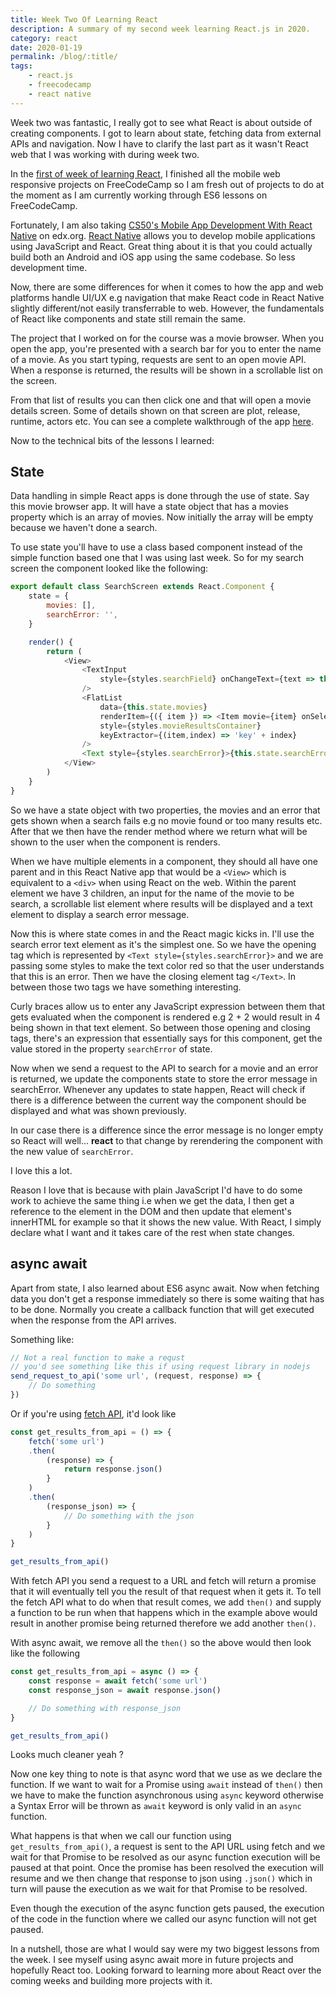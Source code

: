```yaml
--- 
title: Week Two Of Learning React
description: A summary of my second week learning React.js in 2020.
category: react
date: 2020-01-19
permalink: /blog/:title/
tags:
    - react.js
    - freecodecamp
    - react native
---
```


Week two was fantastic, I really got to see what React is about outside of creating components. I got to learn about state, fetching data from external APIs and navigation. Now I have to clarify the last part as it wasn't React web that I was working with during week two.

<!--more-->

In the <a href="/blog/week-one-of-learning-react/" target="_blank">first of week of learning React</a>, I finished all the mobile web responsive projects on FreeCodeCamp so I am fresh out of projects to do at the moment as I am currently working through ES6 lessons on FreeCodeCamp.

Fortunately, I am also taking <a href="https://www.edx.org/course/cs50s-mobile-app-development-with-react-native" target="_blank">CS50's Mobile App Development With React Native</a> on edx.org. <a href="https://facebook.github.io/react-native/" target="_blank">React Native</a> allows you to develop mobile applications using JavaScript and React. Great thing about it is that you could actually build both an Android and iOS app using the same codebase. So less development time.

Now, there are some differences for when it comes to how the app and web platforms handle UI/UX e.g navigation that make React code in React Native slightly different/not easily transferrable to web. However, the fundamentals of React like components and state still remain the same.

The project that I worked on for the course was a movie browser. When you open the app, you're presented with a search bar for you to enter the name of a movie. As you start typing, requests are sent to an open movie API. When a response is returned, the results will be shown in a scrollable list on the screen.

From that list of results you can then click one and that will open a movie details screen. Some of details shown on that screen are plot, release, runtime, actors etc. You can see a complete walkthrough of the app <a href="https://youtu.be/Onvqp8rOd0k" target="_blank">here</a>.

Now to the technical bits of the lessons I learned:

## State

Data handling in simple React apps is done through the use of state. Say this movie browser app. It will have a state object that has a movies property which is an array of movies. Now initially the array will be empty because we haven't done a search.

To use state you'll have to use a class based component instead of the simple function based one that I was using last week. So for my search screen the component looked like the following:

```javascript
export default class SearchScreen extends React.Component {
	state = {
		movies: [],
		searchError: '',
	}

	render() {
		return (
			<View>
				<TextInput
					style={styles.searchField} onChangeText={text => this.getMovieResults(text)} placeholder="Name of movie to find"
				/>
				<FlatList
					data={this.state.movies}
					renderItem={({ item }) => <Item movie={item} onSelectMovie={item => this.handleSelectMovie(item)} />}
					style={styles.movieResultsContainer}
					keyExtractor={(item,index) => 'key' + index}
				/>
				<Text style={styles.searchError}>{this.state.searchError}</Text>
			</View>
		)
	}
}
```

So we have a state object with two properties, the movies and an error that gets shown when a search fails e.g no movie found or too many results etc. After that we then have the render method where we return what will be shown to the user when the component is renders.

When we have multiple elements in a component, they should all have one parent and in this React Native app that would be a ```<View>``` which is equivalent to a ```<div>``` when using React on the web. Within the parent element we have 3 children, an input for the name of the movie to be search, a scrollable list element where results will be displayed and a text element to display a search error message.

Now this is where state comes in and the React magic kicks in. I'll use the search error text element as it's the simplest one. So we have the opening tag which is represented by ```<Text style={styles.searchError}>``` and we are passing some styles to make the text color red so that the user understands that this is an error. Then we have the closing element tag ```</Text>```. In between those two tags we have something interesting.

Curly braces allow us to enter any JavaScript expression between them that gets evaluated when the component is rendered e.g 2 + 2 would result in 4 being shown in that text element. So between those opening and closing tags, there's an expression that essentially says for this component, get the value stored in the property ```searchError``` of state.

Now when we send a request to the API to search for a movie and an error is returned, we update the components state to store the error message in searchError. Whenever any updates to state happen, React will check if there is a difference between the current way the component should be displayed and what was shown previously.

In our case there is a difference since the error message is no longer empty so React will well... **react** to that change by rerendering the component with the new value of ```searchError```.

I love this a lot.

Reason I love that is because with plain JavaScript I'd have to do some work to achieve the same thing i.e when we get the data, I then get a reference to the element in the DOM and then update that element's innerHTML for example so that it shows the new value. With React, I simply declare what I want and it takes care of the rest when state changes.

## async await

Apart from state, I also learned about ES6 async await. Now when fetching data you don't get a response immediately so there is some waiting that has to be done. Normally you create a callback function that will get executed when the response from the API arrives.

Something like:

```javascript
// Not a real function to make a requst
// you'd see something like this if using request library in nodejs
send_request_to_api('some url', (request, response) => {
	// Do something
})
```

Or if you're using <a href="https://developer.mozilla.org/en-US/docs/Web/API/Fetch_API" target="_blank">fetch API</a>, it'd look like

```javascript
const get_results_from_api = () => {
	fetch('some url')
	.then(
		(response) => {
			return response.json()
		}
	)
	.then(
		(response_json) => {
			// Do something with the json
		}
	)
}

get_results_from_api()
```

With fetch API you send a request to a URL and fetch will return a promise that it will eventually tell you the result of that request when it gets it. To tell the fetch API what to do when that result comes, we add ```then()``` and supply a function to be run when that happens which in the example above would result in another promise being returned therefore we add another ```then()```.

With async await, we remove all the ```then()``` so the above would then look like the following

```javascript
const get_results_from_api = async () => {
	const response = await fetch('some url')
	const response_json = await response.json()

	// Do something with response_json
}

get_results_from_api()
```

Looks much cleaner yeah ?

Now one key thing to note is that async word that we use as we declare the function. If we want to wait for a Promise using ```await``` instead of ```then()``` then we have to make the function asynchronous using ```async``` keyword otherwise a Syntax Error will be thrown as ```await``` keyword is only valid in an ```async``` function.

What happens is that when we call our function using ```get_results_from_api()```, a request is sent to the API URL using fetch and we wait for that Promise to be resolved as our async function execution will be paused at that point. Once the promise has been resolved the execution will resume and we then change that response to json using ```.json()``` which in turn will pause the execution as we wait for that Promise to be resolved.

Even though the execution of the async function gets paused, the execution of the code in the function where we called our async function will not get paused.

In a nutshell, those are what I would say were my two biggest lessons from the week. I see myself using async await more in future projects and hopefully React too. Looking forward to learning more about React over the coming weeks and building more projects with it.

